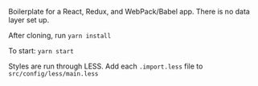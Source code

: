 Boilerplate for a React, Redux, and WebPack/Babel app. There is no data layer set up.

After cloning, run `yarn install`

To start: `yarn start`

Styles are run through LESS. Add each `.import.less` file to `src/config/less/main.less`
